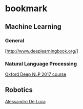 # bookmark

## Machine Learning
### General
[http://www.deeplearningbook.org/]

### Natural Language Processing
[Oxford Deep NLP 2017 course](https://github.com/oxford-cs-deepnlp-2017/lectures)

## Robotics
[Alessandro De Luca](http://www.diag.uniroma1.it/~deluca/index.php)
